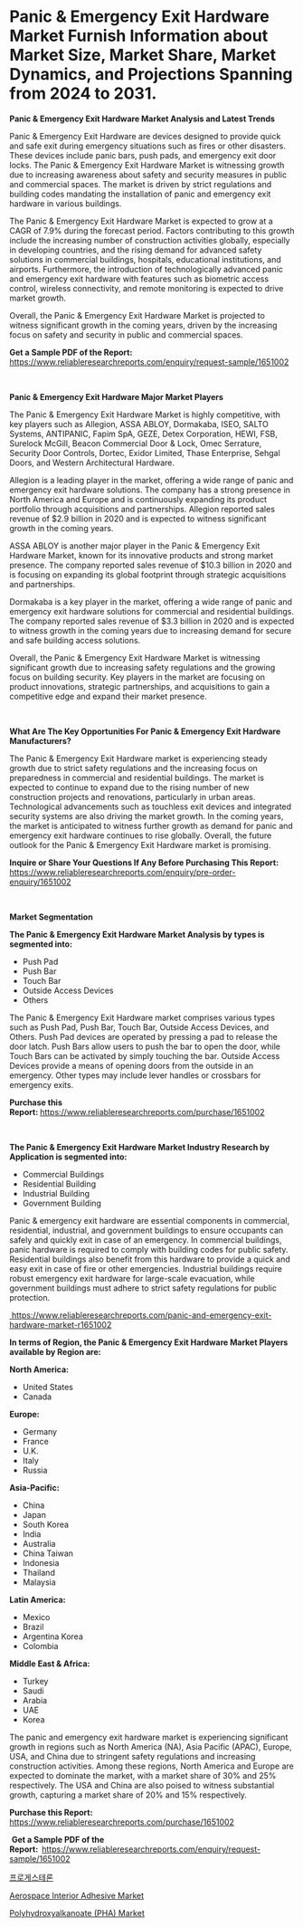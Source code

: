 <p><h1>Panic & Emergency Exit Hardware Market Furnish Information about Market Size, Market Share, Market Dynamics, and Projections Spanning from 2024 to 2031.</h1></p><p><strong>Panic & Emergency Exit Hardware Market Analysis and Latest Trends</strong></p>
<p><p>Panic & Emergency Exit Hardware are devices designed to provide quick and safe exit during emergency situations such as fires or other disasters. These devices include panic bars, push pads, and emergency exit door locks. The Panic & Emergency Exit Hardware Market is witnessing growth due to increasing awareness about safety and security measures in public and commercial spaces. The market is driven by strict regulations and building codes mandating the installation of panic and emergency exit hardware in various buildings.</p><p>The Panic & Emergency Exit Hardware Market is expected to grow at a CAGR of 7.9% during the forecast period. Factors contributing to this growth include the increasing number of construction activities globally, especially in developing countries, and the rising demand for advanced safety solutions in commercial buildings, hospitals, educational institutions, and airports. Furthermore, the introduction of technologically advanced panic and emergency exit hardware with features such as biometric access control, wireless connectivity, and remote monitoring is expected to drive market growth.</p><p>Overall, the Panic & Emergency Exit Hardware Market is projected to witness significant growth in the coming years, driven by the increasing focus on safety and security in public and commercial spaces.</p></p>
<p><strong>Get a Sample PDF of the Report:&nbsp;</strong> <a href="https://www.reliableresearchreports.com/enquiry/request-sample/1651002">https://www.reliableresearchreports.com/enquiry/request-sample/1651002</a></p>
<p>&nbsp;</p>
<p><strong>Panic & Emergency Exit Hardware Major Market Players</strong></p>
<p><p>The Panic & Emergency Exit Hardware Market is highly competitive, with key players such as Allegion, ASSA ABLOY, Dormakaba, ISEO, SALTO Systems, ANTIPANIC, Fapim SpA, GEZE, Detex Corporation, HEWI, FSB, Surelock McGill, Beacon Commercial Door & Lock, Omec Serrature, Security Door Controls, Dortec, Exidor Limited, Thase Enterprise, Sehgal Doors, and Western Architectural Hardware.</p><p>Allegion is a leading player in the market, offering a wide range of panic and emergency exit hardware solutions. The company has a strong presence in North America and Europe and is continuously expanding its product portfolio through acquisitions and partnerships. Allegion reported sales revenue of $2.9 billion in 2020 and is expected to witness significant growth in the coming years.</p><p>ASSA ABLOY is another major player in the Panic & Emergency Exit Hardware Market, known for its innovative products and strong market presence. The company reported sales revenue of $10.3 billion in 2020 and is focusing on expanding its global footprint through strategic acquisitions and partnerships.</p><p>Dormakaba is a key player in the market, offering a wide range of panic and emergency exit hardware solutions for commercial and residential buildings. The company reported sales revenue of $3.3 billion in 2020 and is expected to witness growth in the coming years due to increasing demand for secure and safe building access solutions.</p><p>Overall, the Panic & Emergency Exit Hardware Market is witnessing significant growth due to increasing safety regulations and the growing focus on building security. Key players in the market are focusing on product innovations, strategic partnerships, and acquisitions to gain a competitive edge and expand their market presence.</p></p>
<p>&nbsp;</p>
<p><strong>What Are The Key Opportunities For Panic & Emergency Exit Hardware Manufacturers?</strong></p>
<p><p>The Panic & Emergency Exit Hardware market is experiencing steady growth due to strict safety regulations and the increasing focus on preparedness in commercial and residential buildings. The market is expected to continue to expand due to the rising number of new construction projects and renovations, particularly in urban areas. Technological advancements such as touchless exit devices and integrated security systems are also driving the market growth. In the coming years, the market is anticipated to witness further growth as demand for panic and emergency exit hardware continues to rise globally. Overall, the future outlook for the Panic & Emergency Exit Hardware market is promising.</p></p>
<p><strong>Inquire or Share Your Questions If Any Before Purchasing This Report:</strong> <a href="https://www.reliableresearchreports.com/enquiry/pre-order-enquiry/1651002">https://www.reliableresearchreports.com/enquiry/pre-order-enquiry/1651002</a></p>
<p>&nbsp;</p>
<p><strong>Market Segmentation</strong></p>
<p><strong>The Panic & Emergency Exit Hardware Market Analysis by types is segmented into:</strong></p>
<p><ul><li>Push Pad</li><li>Push Bar</li><li>Touch Bar</li><li>Outside Access Devices</li><li>Others</li></ul></p>
<p><p>The Panic & Emergency Exit Hardware market comprises various types such as Push Pad, Push Bar, Touch Bar, Outside Access Devices, and Others. Push Pad devices are operated by pressing a pad to release the door latch. Push Bars allow users to push the bar to open the door, while Touch Bars can be activated by simply touching the bar. Outside Access Devices provide a means of opening doors from the outside in an emergency. Other types may include lever handles or crossbars for emergency exits.</p></p>
<p><strong>Purchase this Report:&nbsp;</strong><a href="https://www.reliableresearchreports.com/purchase/1651002">https://www.reliableresearchreports.com/purchase/1651002</a></p>
<p>&nbsp;</p>
<p><strong>The Panic & Emergency Exit Hardware Market Industry Research by Application is segmented into:</strong></p>
<p><ul><li>Commercial Buildings</li><li>Residential Building</li><li>Industrial Building</li><li>Government Building</li></ul></p>
<p><p>Panic & emergency exit hardware are essential components in commercial, residential, industrial, and government buildings to ensure occupants can safely and quickly exit in case of an emergency. In commercial buildings, panic hardware is required to comply with building codes for public safety. Residential buildings also benefit from this hardware to provide a quick and easy exit in case of fire or other emergencies. Industrial buildings require robust emergency exit hardware for large-scale evacuation, while government buildings must adhere to strict safety regulations for public protection.</p></p>
<p><a href="https://www.reliableresearchreports.com/panic-and-emergency-exit-hardware-market-r1651002">&nbsp;https://www.reliableresearchreports.com/panic-and-emergency-exit-hardware-market-r1651002</a></p>
<p><strong>In terms of Region, the Panic & Emergency Exit Hardware Market Players available by Region are:</strong></p>
<p>
    <p> <strong> North America: </strong>
        <ul>
            <li>United States</li>
            <li>Canada</li>
        </ul>
        </p> 
    <p> <strong> Europe: </strong>
        <ul>
            <li>Germany</li>
            <li>France</li>
            <li>U.K.</li>
            <li>Italy</li>
            <li>Russia</li>
        </ul>
        </p> 
    <p> <strong> Asia-Pacific: </strong>
        <ul>
            <li>China</li>
            <li>Japan</li>
            <li>South Korea</li>
            <li>India</li>
            <li>Australia</li>
            <li>China Taiwan</li>
            <li>Indonesia</li>
            <li>Thailand</li>
            <li>Malaysia</li>
        </ul>
        </p> 
    <p> <strong> Latin America: </strong>
        <ul>
            <li>Mexico</li>
            <li>Brazil</li>
            <li>Argentina Korea</li>
            <li>Colombia</li>
        </ul>
        </p> 
    <p> <strong> Middle East & Africa: </strong>
        <ul>
            <li>Turkey</li>
            <li>Saudi</li>
            <li>Arabia</li>
            <li>UAE</li>
            <li>Korea</li>
        </ul>
    </p>
    </p>
<p><p>The panic and emergency exit hardware market is experiencing significant growth in regions such as North America (NA), Asia Pacific (APAC), Europe, USA, and China due to stringent safety regulations and increasing construction activities. Among these regions, North America and Europe are expected to dominate the market, with a market share of 30% and 25% respectively. The USA and China are also poised to witness substantial growth, capturing a market share of 20% and 15% respectively.</p></p>
<p><strong>Purchase this Report: </strong><a href="https://www.reliableresearchreports.com/purchase/1651002">https://www.reliableresearchreports.com/purchase/1651002</a></p>
<p>&nbsp;<strong>Get a Sample PDF of the Report:&nbsp;&nbsp;</strong><a href="https://www.reliableresearchreports.com/enquiry/request-sample/1651002">https://www.reliableresearchreports.com/enquiry/request-sample/1651002</a></p>
<p><strong></strong></p>
<p><p><a href="https://github.com/rcabello548/Market-Research-Report-List-2/blob/main/4707341127319.md">프로게스테론</a></p><p><a href="https://github.com/Christopherorp895/Market-Research-Report-List-1/blob/main/aerospace-interior-adhesive-market.md">Aerospace Interior Adhesive Market</a></p><p><a href="https://github.com/BriaAbshire/Market-Research-Report-List-1/blob/main/polyhydroxyalkanoate-pha-market.md">Polyhydroxyalkanoate (PHA) Market</a></p></p>